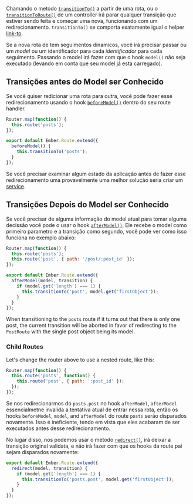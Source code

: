 Chamando o metodo [`transitionTo()`][1] a partir de uma rota, ou o [`transitionToRoute()`][2] de um 
controller irá parar qualquer transição que estiver sendo feita e começar uma nova, funcionando com
um redirecionamento. `transitionTo()` se comporta exatamente igual o helper [link-to](../../templates/links).

[1]: http://emberjs.com/api/classes/Ember.Route.html#method_transitionTo
[2]: http://emberjs.com/api/classes/Ember.Route.html#method_transitionToRoute

Se a nova rota de tem seguimentos dinamicos, você irá precisar passar ou um _model_ ou um identificador para cada _identificador_ para cada seguimento. Passando o model irá fazer com que o hook `model()` não seja executado (levando em conta que seu model já 
esta carregado).

## Transições antes do Model ser Conhecido

Se você quiser redicionar uma rota para outra, você pode fazer esse redirecionamento 
usando o hook [`beforeModel()`][1] dentro do seu route handler.

[1]: http://emberjs.com/api/classes/Ember.Route.html#method_beforeModel

```app/router.js
Router.map(function() {
  this.route('posts');
});
```

```app/routes/index.js
export default Ember.Route.extend({
  beforeModel() {
    this.transitionTo('posts');
  }
});
```

Se você precisar examinar algum estado da aplicação antes de fazer esse 
redirecionamento uma provavelmente uma melhor solução seria criar um [service](../../applications/services).

## Transições Depois do Model ser Conhecido

Se você precisar de alguma informação do model atual para tomar alguma decissão você 
pode o usar o hook [`afterModel()`][1]. Ele recebe o model como primeiro parametro e a transição como
segundo, você pode ver como isso funciona no exemplo abaixo:

[1]: http://emberjs.com/api/classes/Ember.Route.html#method_afterModel

```app/router.js
Router.map(function() {
  this.route('posts');
  this.route('post', { path: '/post/:post_id' });
});
```

```app/routes/posts.js
export default Ember.Route.extend({
  afterModel(model, transition) {
    if (model.get('length') === 1) {
      this.transitionTo('post', model.get('firstObject'));
    }
  }
});
```

When transitioning to the `posts` route if it turns out that there is only one post,
the current transition will be aborted in favor of redirecting to the `PostRoute`
with the single post object being its model.

### Child Routes

Let's change the router above to use a nested route, like this:

```app/router.js
Router.map(function() {
  this.route('posts', function() {
    this.route('post', { path: ':post_id' });
  });
});
```

Se nos redirecionarmos do `posts.post` no hook `afterModel`, `afterModel`
essencialmetne invalida a tentativa atual de entrar nessa rota, então os hooks 
`beforeModel`, `model`, and `afterModel` do route `posts` serão disparados novamente.
Isso é ineficiente, tendo em vista que eles acabaram de ser executados antes desse 
redirecionamento.

No lugar disso, nos podemos usar o metodo [`redirect()`][1], irá deixar a transição original
validata, e não irá fazer com que os hooks da route pai sejam disparados novamente:

[1]: http://emberjs.com/api/classes/Ember.Route.html#method_redirect

```app/routes/posts.js
export default Ember.Route.extend({
  redirect(model, transition) {
    if (model.get('length') === 1) {
      this.transitionTo('posts.post', model.get('firstObject'));
    }
  }
});
```
